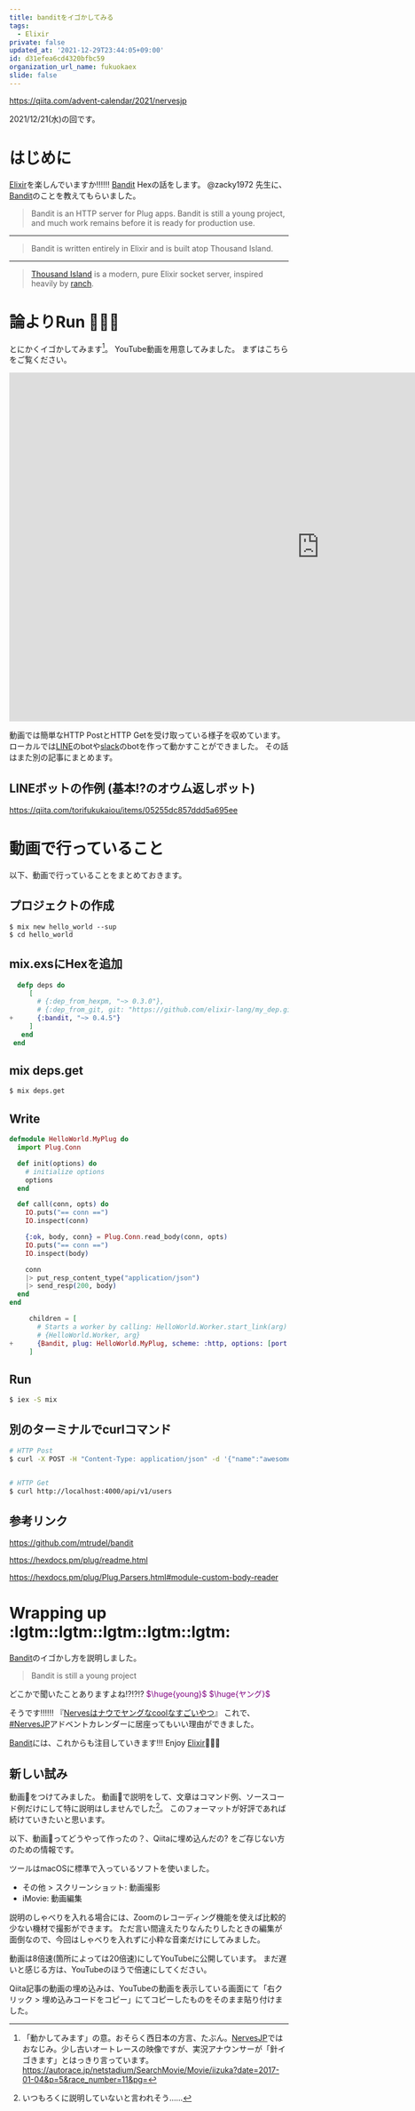 ```yaml
---
title: banditをイゴかしてみる
tags:
  - Elixir
private: false
updated_at: '2021-12-29T23:44:05+09:00'
id: d31efea6cd4320bfbc59
organization_url_name: fukuokaex
slide: false
---
```

https://qiita.com/advent-calendar/2021/nervesjp

2021/12/21(水)の回です。

# はじめに

[Elixir](https://elixir-lang.org/)を楽しんでいますか:bangbang::bangbang::bangbang:
[Bandit](https://github.com/mtrudel/bandit) Hexの話をします。
@zacky1972 先生に、[Bandit](https://github.com/mtrudel/bandit)のことを教えてもらいました。

> Bandit is an HTTP server for Plug apps.
> Bandit is still a young project, and much work remains before it is ready for production use. 

---

> Bandit is written entirely in Elixir and is built atop Thousand Island.

---

> [Thousand Island](https://github.com/mtrudel/thousand_island) is a modern, pure Elixir socket server, inspired heavily by [ranch](https://github.com/ninenines/ranch).


# 論よりRun :rocket::rocket::rocket: 

とにかくイゴかしてみます[^1]。
YouTube動画を用意してみました。
まずはこちらをご覧ください。

<iframe width="1117" height="628" src="https://www.youtube.com/embed/1_C2DZV4St8" title="YouTube video player" frameborder="0" allow="accelerometer; autoplay; clipboard-write; encrypted-media; gyroscope; picture-in-picture" allowfullscreen></iframe>

動画では簡単なHTTP PostとHTTP Getを受け取っている様子を収めています。
ローカルでは[LINE](https://line.me/)のbotや[slack](https://slack.com/)のbotを作って動かすことができました。
その話はまた別の記事にまとめます。

## LINEボットの作例 (基本:interrobang:のオウム返しボット)

https://qiita.com/torifukukaiou/items/05255dc857ddd5a695ee


[^1]: 「動かしてみます」の意。おそらく西日本の方言、たぶん。[NervesJP](https://nerves-jp.connpass.com/)ではおなじみ。少し古いオートレースの映像ですが、実況アナウンサーが「針[^2]イゴきます」とはっきり言っています。https://autorace.jp/netstadium/SearchMovie/Movie/iizuka?date=2017-01-04&p=5&race_number=11&pg=  

[^2]: 大時計の針のこと。針がイゴいてある地点まで到達すると選手はスタートを切って良い発走の合図。針がイゴきはじめると(おそらく)選手は緊張するし、スタートはその後のレース展開に大きく影響するので、車券を握りしめている観客たちがもっとも緊張する瞬間であるため、先の尖った鋭いものを連想させる針は緊張の暗喩としても言い得て妙。


# 動画で行っていること

以下、動画で行っていることをまとめておきます。


## プロジェクトの作成

```
$ mix new hello_world --sup
$ cd hello_world
```

## mix.exsにHexを追加

```diff:mix.exs
  defp deps do
     [
       # {:dep_from_hexpm, "~> 0.3.0"},
       # {:dep_from_git, git: "https://github.com/elixir-lang/my_dep.git", tag: "0.1.0"}
+      {:bandit, "~> 0.4.5"}
     ]
   end
 end
```


## mix deps.get

```bash
$ mix deps.get
```

## Write

```elixir:lib/hello_world/my_plug.ex
defmodule HelloWorld.MyPlug do
  import Plug.Conn

  def init(options) do
    # initialize options
    options
  end

  def call(conn, opts) do
    IO.puts("== conn ==")
    IO.inspect(conn)

    {:ok, body, conn} = Plug.Conn.read_body(conn, opts)
    IO.puts("== conn ==")
    IO.inspect(body)

    conn
    |> put_resp_content_type("application/json")
    |> send_resp(200, body)
  end
end
```

```diff:lib/hello_world/application.ex
     children = [
       # Starts a worker by calling: HelloWorld.Worker.start_link(arg)
       # {HelloWorld.Worker, arg}
+      {Bandit, plug: HelloWorld.MyPlug, scheme: :http, options: [port: 4000]}
     ]
```



## Run

```bash
$ iex -S mix
```


## 別のターミナルでcurlコマンド

```bash
# HTTP Post
$ curl -X POST -H "Content-Type: application/json" -d '{"name":"awesome", "age":42}' http://localhost:4000/api/v1/users


# HTTP Get
$ curl http://localhost:4000/api/v1/users
```


## 参考リンク

https://github.com/mtrudel/bandit

https://hexdocs.pm/plug/readme.html

https://hexdocs.pm/plug/Plug.Parsers.html#module-custom-body-reader


# Wrapping up :lgtm::lgtm::lgtm::lgtm::lgtm:

[Bandit](https://github.com/mtrudel/bandit)のイゴかし方を説明しました。

> Bandit is still a young project

どこかで聞いたことありますよね:interrobang::interrobang::interrobang:
<font color="purple">$\huge{young}$</font>
<font color="purple">$\huge{ヤング}$</font>

そうです:bangbang::bangbang::bangbang:
『[Nervesはナウでヤングなcoolなすごいやつ](https://www.slideshare.net/takasehideki/elixirnervescool-249038510)』
これで、[#NervesJP](https://qiita.com/advent-calendar/2021/nervesjp)アドベントカレンダーに居座ってもいい理由ができました。

[Bandit](https://github.com/mtrudel/bandit)には、これからも注目していきます!!!
Enjoy [Elixir](https://elixir-lang.org/):rocket::rocket::rocket:


## 新しい試み

動画:movie_camera:をつけてみました。
動画:movie_camera:で説明をして、文章はコマンド例、ソースコード例だけにして特に説明はしませんでした[^3]。
このフォーマットが好評であれば続けていきたいと思います。

[^3]: いつもろくに説明していないと言われそう……

以下、動画:movie_camera:ってどうやって作ったの？、Qiitaに埋め込んだの? をご存じない方のための情報です。

ツールはmacOSに標準で入っているソフトを使いました。

- その他 > スクリーンショット: 動画撮影
- iMovie: 動画編集

説明のしゃべりを入れる場合には、Zoomのレコーディング機能を使えば比較的少ない機材で撮影ができます。
ただ言い間違えたりなんたりしたときの編集が面倒なので、今回はしゃべりを入れずに小粋な音楽だけにしてみました。

動画は8倍速(箇所によっては20倍速)にしてYouTubeに公開しています。
まだ遅いと感じる方は、YouTubeのほうで倍速にしてください。

Qiita記事の動画の埋め込みは、YouTubeの動画を表示している画面にて「右クリック > 埋め込みコードをコピー」にてコピーしたものをそのまま貼り付けました。






